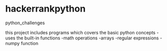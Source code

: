 # hackerrankpython
python_challenges

this project includes programs which covers the basic python concepts
-uses the built-in functions
-math operations
-arrays 
-regular expressions 
-numpy function
